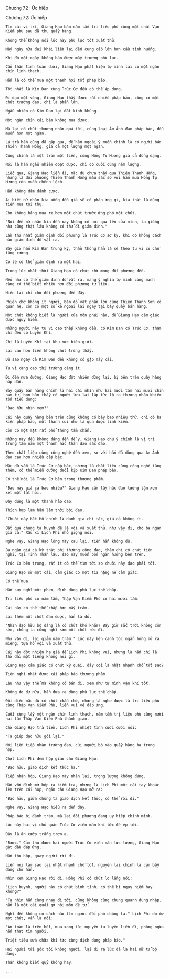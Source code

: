 




Chương 72 : Ức hiếp


Chương 72: Ức hiếp

	Tìm cái vị trí, Giang Hạo bán năm tấm trị liệu phù cùng một chút Vạn Kiếm phù sau đã thu quầy hàng.

	Không thể không nói lúc này phù lục tốt xuất thủ.

	Mấy ngày nữa đại khái liền lại đến cung cấp lớn hơn cầu tình huống.

	Khi đó một ngày không bán được mấy trương phù lục.

	Cẩn thận tính toán dưới, Giang Hạo phát hiện tự mình lại có một ngàn chín linh thạch.

	Hẳn là có thể mua một thanh hơi tốt pháp bảo.

	Tốt nhất là Kim Đan cùng Trúc Cơ đều có thể áp dụng.

	Đi dạo một vòng, Giang Hạo thấy được rất nhiều pháp bảo, cũng có một chút trường đao, chỉ là phần lớn.

	Ngẫu nhiên có Kim Đan lại đắt kinh khủng.

	Một ngàn chín cái bản không mua được.

	Mà lại có chút thương nhân quá tối, cùng loại Ám Ảnh đao pháp bảo, đều muốn hơn một ngàn.

	Lá trà hắn cũng đã gặp qua, để hắn ngoài ý muốn chính là có người bán Thiên Thanh Hồng, giá cả một lượng một ngàn.

	Cũng chính là một trăm một tiền, cùng Hồng Tụ Hương giá cả đồng dạng.

	Nói là hắn ngẫu nhiên đoạt được, chỉ có cuối cùng năm lượng.

	Liếc qua, Giang Hạo liền đi, mặc dù chưa thấy qua Thiên Thanh Hồng, nhưng là đối phương Thiên Thanh Hồng màu sắc so với hắn mua Hồng Tụ Hương còn muốn chênh lệch.

	Hắn không dám đánh cược.

	Ai biết nữ nhân kia uống đến giả sẽ có phản ứng gì, kia thật là dùng tiền mua tội thụ.

	Còn không bằng mua rẻ hơn một chút trước ứng phó một chút.

	"Nói đến nữ nhân kia đến nay không có nói qua tên của mình, ta giống như cũng thật lâu không có thử đi giám định."

	Lần thứ nhất giám định đối phương là Trúc Cơ sơ kỳ, khi đó không cách nào giám định đồ vật ra.

	Bây giờ hắn Kim Đan trung kỳ, thần thông hẳn là sẽ theo tu vi có chỗ tăng cường.

	Có lẽ có thể giám định ra một hai.

	Trong lúc nhất thời Giang Hạo có chút chờ mong đối phương đến.

	Nếu như có thể giám định đồ vật ra, mang ý nghĩa tự mình càng mạnh càng có thể biết nhiều hơn đối phương tư liệu.

	Hiện tại chỉ chờ đối phương đến đây.

	Phiên chợ không ít người, bán đồ vật phần lớn cùng Thiên Thanh Sơn có quan hệ, còn có một số kẻ ngoại lai ngay tại bày quầy bán hàng.

	Một chút không biết là người của môn phái nào, để Giang Hạo cảm giác được nguy hiểm.

	Những người này tu vi cao thấp không đều, có Kim Đan có Trúc Cơ, thậm chí đều có Luyện Khí.

	Chỉ là Luyện Khí tại khu vực biên giới.

	Lại cao hơn liền không chút trông thấy.

	Dù sao ngay cả Kim Đan đều không có gặp mấy cái.

	Tu vi càng cao thị trường càng ít.

	Đi đến nửa đường, Giang Hạo đột nhiên dừng lại, bị bên trên quầy hàng hấp dẫn.

	Bày quầy bán hàng chính là hai cái nhìn như hai mươi tám hai mươi chín nam tử, bọn hắn thấy có người lưu lại lập tức lộ ra thương nhân khiêm tốn tiếu dung:

	"Đạo hữu nhìn xem?"

	Cái này quầy hàng bên trên cũng không có bày bao nhiêu thứ, chỉ có ba kiện pháp bảo, một thanh coi như là qua được linh kiếm.

	Còn có một mặt rất phổ thông tấm chắn.

	Những này đều không đáng đến để ý, Giang Hạo chú ý chính là vị trí trung tâm nằm một thanh hắc thân dao sắc đao.

	Theo chất liệu cùng công nghệ đến xem, so với hắn đã dùng qua Ám Ảnh đao cao hơn nhiều cấp bậc.

	Mặc dù vẫn là Trúc Cơ cấp bậc, nhưng là chất liệu cùng công nghệ tăng thêm, có thể miễn cưỡng đuổi kịp Kim Đan pháp bảo.

	Có thể nói là Trúc Cơ bên trong thượng phẩm.

	"Đao này giá cả bao nhiêu?" Giang Hạo cầm lấy hắc đao tường tận xem xét một lát hỏi.

	Đây đúng là một thanh hảo đao.

	Thích hợp làm hắn lâm thời bội đao.

	"Chuôi này Hắc Hồ chính là danh gia chi tác, giá cả không ít.

	Bất quá chúng ta huynh đệ là vội vã xuất thủ, như vậy đi, cho ba ngàn giá cả." Xấu xí Lịch Phi nhỏ giọng nói.

	Nghe vậy, Giang Hạo lông mày cau lại, tiền hắn không đủ.

	Ba ngàn giá cả kỳ thật phi thường công đạo, thậm chí có chút tiện nghi, tại Tinh Thần lâu, đao này muốn bốn ngàn hướng bên trên.

	Trúc Cơ bên trong, rất ít có thể tìm tới so chuôi này đao phải tốt.

	Giang Hạo sờ một cái, cảm giác có một tia nặng nề cảm giác.

	Có thể mua.

	Hắn suy nghĩ một phen, định dùng phù lục thế chấp.

	Trị liệu phù có năm tấm, Thập Vạn Kiếm Phù có hai mươi tấm.

	Cái này có thể thế chấp hơn mấy trăm.

	Lại thêm một chút đan dược, hẳn là đủ.

	"Nhìn đạo hữu bộ dáng là có chút khó khăn? Bây giờ sắc trời không còn sớm, chúng ta cũng nghĩ sớm một chút rời đi.

	Như vậy đi, lại giảm năm trăm." Lúc này bên cạnh tóc ngắn hồng mở ra miệng, tựa hồ vội vã xuất thủ.

	Cái này đột nhiên hạ giá để Lịch Phi không vui, nhưng là hắn chỉ là thở dài một tiếng không nói gì.

	Giang Hạo cảm giác có chút kỳ quái, đây coi là nhặt nhạnh chỗ tốt sao?

	Tiện nghi nhặt được cái pháp bảo thượng phẩm.

	Lâu như vậy thế mà không có bán đi, xem như tự mình vận khí tốt.

	Không do dự nữa, hắn đưa ra dùng phù lục thế chấp.

	Đối diện mặc dù có chút chần chờ, nhưng là nghe được là trị liệu phù cùng Thập Vạn Kiếm Phù, liền vui vẻ đáp ứng.

	Cuối cùng lấy một ngàn chín linh thạch, năm tấm trị liệu phù cùng mười hai tấm Thập Vạn Kiếm Phù thành giao.

	Chờ Giang Hạo trả tiền, Lịch Phi nhiệt tình cười cười nói:

	"Ta giúp đạo hữu gói lại."

	Nói liền tiếp nhận trường đao, cúi người bỏ vào quầy hàng hạ trong hộp.

	Chợt Lịch Phi đem hộp giao cho Giang Hạo:

	"Đạo hữu, giao dịch kết thúc ha."

	Tiếp nhận hộp, Giang Hạo mày nhăn lại, trọng lượng không đúng.

	Hắn vốn định mở hộp ra kiểm tra, nhưng là Lịch Phi một cái tay khoác lên trên cái hộp, ngăn cản Giang Hạo mở ra:

	"Đạo hữu, giữa chúng ta giao dịch kết thúc, có thể rời đi."

	Nghe vậy, Giang Hạo hiểu ra đến đây.

	Pháp bảo bị đánh tráo, mà lại đối phương đang uy hiếp chính mình.

	Lúc này hai vị chủ quán Trúc Cơ viên mãn khí tức đè ép tới.

	Đây là ăn cướp trắng trợn a.

	"Được." Cảm thụ được hai người Trúc Cơ viên mãn lực lượng, Giang Hạo gật đầu đáp ứng.

	Hắn thu hộp, quay người rời đi.

	Liền nói làm sao lại nhặt nhạnh chỗ tốt, nguyên lai chính là cạm bẫy đang chờ hắn.

	Nhìn xem Giang Hạo rời đi, Hồng Phi có chút lo lắng nói:

	"Lịch huynh, người này có chút bình tĩnh, có thể bị nguy hiểm hay không?"

	"Ta nhìn hắn cùng nhau đi tới, cũng không cùng chung quanh dung nhập, hẳn là một cái quái gở nội môn đệ tử.

	Nghĩ đến không có cách nào tìm người đối phó chúng ta." Lịch Phi do dự một chút, vẫn là nói:

	"An toàn là trên hết, mua xong tài nguyên tu luyện liền đi, phòng ngừa hắn thật tìm người.

	Triệt tiêu sửa chữa khí tức cùng dịch dung pháp bảo."

	Hai người tới góc tối không người, lại đi ra lúc đã là hai nữ tử bộ dáng.

	Thần không biết quỷ không hay.

	...




